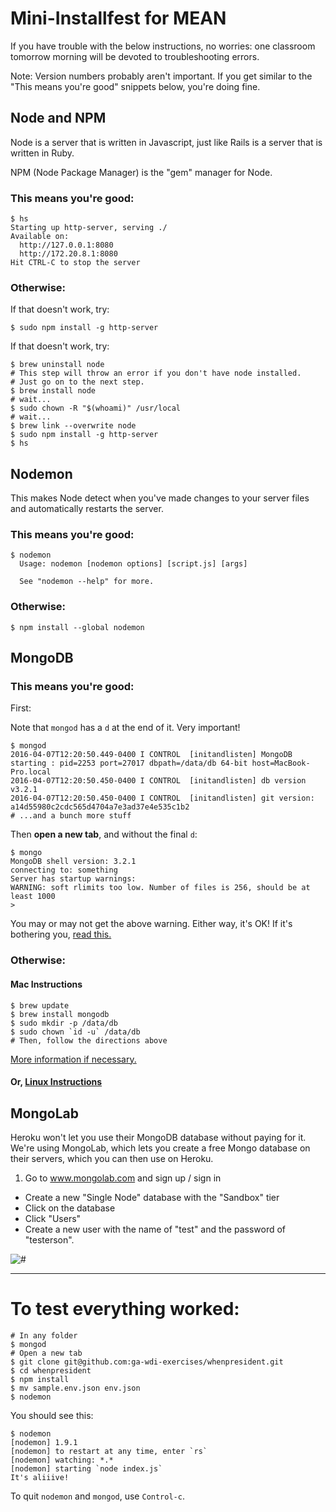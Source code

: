 # Mini-Installfest for MEAN

If you have trouble with the below instructions, no worries: one classroom tomorrow morning will be devoted to troubleshooting errors.

Note: Version numbers probably aren't important. If you get similar to the "This means you're good" snippets below, you're doing fine.

## Node and NPM

Node is a server that is written in Javascript, just like Rails is a server that is written in Ruby.

NPM (Node Package Manager) is the "gem" manager for Node.

### This means you're good:

```
$ hs
Starting up http-server, serving ./
Available on:
  http://127.0.0.1:8080
  http://172.20.8.1:8080
Hit CTRL-C to stop the server
```

### Otherwise:

If that doesn't work, try:

```
$ sudo npm install -g http-server
```

If that doesn't work, try:

```
$ brew uninstall node
# This step will throw an error if you don't have node installed.
# Just go on to the next step.
$ brew install node
# wait...
$ sudo chown -R "$(whoami)" /usr/local
# wait...
$ brew link --overwrite node
$ sudo npm install -g http-server
$ hs
```

## Nodemon

This makes Node detect when you've made changes to your server files and automatically restarts the server.

### This means you're good:

```
$ nodemon
  Usage: nodemon [nodemon options] [script.js] [args]

  See "nodemon --help" for more.
```

### Otherwise:

```
$ npm install --global nodemon
```

## MongoDB

### This means you're good:

First:

Note that `mongod` has a `d` at the end of it. Very important!

```
$ mongod
2016-04-07T12:20:50.449-0400 I CONTROL  [initandlisten] MongoDB starting : pid=2253 port=27017 dbpath=/data/db 64-bit host=MacBook-Pro.local
2016-04-07T12:20:50.450-0400 I CONTROL  [initandlisten] db version v3.2.1
2016-04-07T12:20:50.450-0400 I CONTROL  [initandlisten] git version: a14d55980c2cdc565d4704a7e3ad37e4e535c1b2
# ...and a bunch more stuff
```

Then **open a new tab**, and without the final `d`:

```
$ mongo
MongoDB shell version: 3.2.1
connecting to: something
Server has startup warnings:
WARNING: soft rlimits too low. Number of files is 256, should be at least 1000
>
```

You may or may not get the above warning. Either way, it's OK! If it's bothering you, [read this.](http://www.saintsatplay.com/blog/2015/05/increasing-mongodb-soft-rlimits-on-mac-os-x)

### Otherwise:

#### Mac Instructions

```
$ brew update
$ brew install mongodb
$ sudo mkdir -p /data/db
$ sudo chown `id -u` /data/db
# Then, follow the directions above
```

[More information if necessary.](https://docs.mongodb.org/manual/tutorial/install-mongodb-on-os-x/#install-with-homebrew)

#### Or, [Linux Instructions](https://docs.mongodb.org/manual/administration/install-enterprise-linux/)

## MongoLab

Heroku won't let you use their MongoDB database without paying for it. We're using MongoLab, which lets you create a free Mongo database on their servers, which you can then use on Heroku.

1. Go to www.mongolab.com and sign up / sign in
- Create a new "Single Node" database with the "Sandbox" tier
- Click on the database
- Click "Users"
- Create a new user with the name of "test" and the password of "testerson".

![#](http://i.giphy.com/xTiQyhG5HDEDbXc0KI.gif)

-----

# To test everything worked:

```
# In any folder
$ mongod
# Open a new tab
$ git clone git@github.com:ga-wdi-exercises/whenpresident.git
$ cd whenpresident
$ npm install
$ mv sample.env.json env.json
$ nodemon
```

You should see this:

```
$ nodemon
[nodemon] 1.9.1
[nodemon] to restart at any time, enter `rs`
[nodemon] watching: *.*
[nodemon] starting `node index.js`
It's aliiive!
```

To quit `nodemon` and `mongod`, use `Control-c`.
